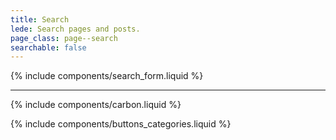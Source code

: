 ```yaml
---
title: Search
lede: Search pages and posts.
page_class: page--search
searchable: false
---
```


<section class="search-main  js-search">
    {% include components/search_form.liquid %}
</section>

<section class="search-results  js-search-results">
    <ul class="deck  js-search-results-list" id="search-results" role="list" aria-controlledby="search-button" aria-expanded="false" aria-live="polite"></ul>
</section>

--------

{% include components/carbon.liquid %}

{% include components/buttons_categories.liquid %}
